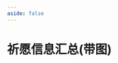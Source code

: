 ```yaml
---
aside: false
---
```

# 祈愿信息汇总(带图)

<GenshinWishInfo />

<script setup>
import GenshinWishInfo from "../.vitepress/components/genshin/WishInfoPic.vue";
</script>
